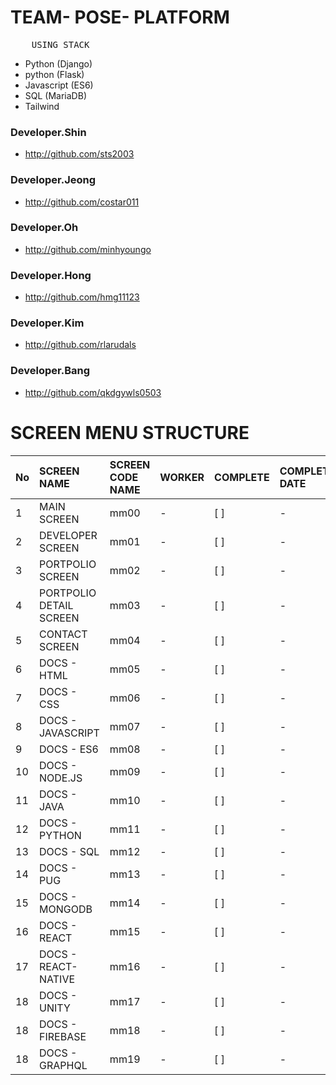 # TEAM- POSE- PLATFORM

<pre>
    USING STACK
</pre>

- Python (Django)
- python (Flask)
- Javascript (ES6)
- SQL (MariaDB)
- Tailwind

### Developer.Shin

- http://github.com/sts2003

### Developer.Jeong

- http://github.com/costar011

### Developer.Oh

- http://github.com/minhyoungo

### Developer.Hong

- http://github.com/hmg11123

### Developer.Kim

- http://github.com/rlarudals

### Developer.Bang

- http://github.com/qkdgywls0503

# SCREEN MENU STRUCTURE

| No  | SCREEN NAME             | SCREEN CODE NAME | WORKER | COMPLETE | COMPLETE DATE |
| :-- | :---------------------- | :--------------- | :----- | :------- | :------------ |
| 1   | MAIN SCREEN             | mm00             | -      | [ ]      | -             |
| 2   | DEVELOPER SCREEN        | mm01             | -      | [ ]      | -             |
| 3   | PORTPOLIO SCREEN        | mm02             | -      | [ ]      | -             |
| 4   | PORTPOLIO DETAIL SCREEN | mm03             | -      | [ ]      | -             |
| 5   | CONTACT SCREEN          | mm04             | -      | [ ]      | -             |
| 6   | DOCS - HTML             | mm05             | -      | [ ]      | -             |
| 7   | DOCS - CSS              | mm06             | -      | [ ]      | -             |
| 8   | DOCS - JAVASCRIPT       | mm07             | -      | [ ]      | -             |
| 9   | DOCS - ES6              | mm08             | -      | [ ]      | -             |
| 10  | DOCS - NODE.JS          | mm09             | -      | [ ]      | -             |
| 11  | DOCS - JAVA             | mm10             | -      | [ ]      | -             |
| 12  | DOCS - PYTHON           | mm11             | -      | [ ]      | -             |
| 13  | DOCS - SQL              | mm12             | -      | [ ]      | -             |
| 14  | DOCS - PUG              | mm13             | -      | [ ]      | -             |
| 15  | DOCS - MONGODB          | mm14             | -      | [ ]      | -             |
| 16  | DOCS - REACT            | mm15             | -      | [ ]      | -             |
| 17  | DOCS - REACT-NATIVE     | mm16             | -      | [ ]      | -             |
| 18  | DOCS - UNITY            | mm17             | -      | [ ]      | -             |
| 18  | DOCS - FIREBASE         | mm18             | -      | [ ]      | -             |
| 18  | DOCS - GRAPHQL          | mm19             | -      | [ ]      | -             |
